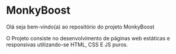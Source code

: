 # MonkyBoost

Olá seja bem-vindo(a) ao repositório do projeto MonkyBoost


O Projeto consiste no desenvolvimento de páginas web estáticas e responsivas utilizando-se HTML, CSS E JS puros.

